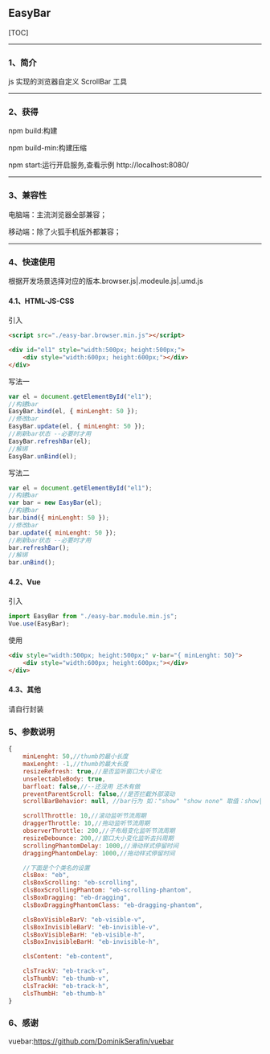 ## EasyBar

[TOC]

---

### 1、简介

js 实现的浏览器自定义 ScrollBar 工具

---

### 2、获得

npm build:构建

npm build-min:构建压缩

npm start:运行开启服务,查看示例 http://localhost:8080/

---

### 3、兼容性

电脑端：主流浏览器全部兼容；

移动端：除了火狐手机版外都兼容；

---

### 4、快速使用

根据开发场景选择对应的版本.browser.js|.modeule.js|.umd.js

#### 4.1、HTML-JS-CSS

引入

```html
<script src="./easy-bar.browser.min.js"></script>
```

```html
<div id="el1" style="width:500px; height:500px;">
    <div style="width:600px; height:600px;"></div>
</div>
```

写法一

```javascript
var el = document.getElementById("el1");
//构建bar
EasyBar.bind(el, { minLenght: 50 });
//修改bar
EasyBar.update(el, { minLenght: 50 });
//刷新bar状态 --必要时才用
EasyBar.refreshBar(el);
//解绑
EasyBar.unBind(el);
```

写法二

```javascript
var el = document.getElementById("el1");
//构建bar
var bar = new EasyBar(el);
//构建bar
bar.bind({ minLenght: 50 });
//修改bar
bar.update({ minLenght: 50 });
//刷新bar状态 --必要时才用
bar.refreshBar();
//解绑
bar.unBind();
```

#### 4.2、Vue

引入

```javascript
import EasyBar from "./easy-bar.module.min.js";
Vue.use(EasyBar);
```

使用

```html
<div style="width:500px; height:500px;" v-bar="{ minLenght: 50}">
    <div style="width:600px; height:600px;"></div>
</div>
```

#### 4.3、其他

请自行封装

### 5、参数说明

```javascript
{
    minLenght: 50,//thumb的最小长度
    maxLenght: -1,//thumb的最大长度
    resizeRefresh: true,//是否监听窗口大小变化
    unselectableBody: true,
    barfloat: false,//--还没用 还木有做
    preventParentScroll: false,//是否拦截外部滚动
    scrollBarBehavior: null, //bar行为 如："show" "show none" 取值：show|hide|none

    scrollThrottle: 10,//滚动监听节流周期
    draggerThrottle: 10,//拖动监听节流周期
    observerThrottle: 200,//子布局变化监听节流周期
    resizeDebounce: 200,//窗口大小变化监听去抖周期
    scrollingPhantomDelay: 1000,//滑动样式停留时间
    draggingPhantomDelay: 1000,//拖动样式停留时间

    //下面是个个类名的设置
    clsBox: "eb",
    clsBoxScrolling: "eb-scrolling",
    clsBoxScrollingPhantom: "eb-scrolling-phantom",
    clsBoxDragging: "eb-dragging",
    clsBoxDraggingPhantomClass: "eb-dragging-phantom",

    clsBoxVisibleBarV: "eb-visible-v",
    clsBoxInvisibleBarV: "eb-invisible-v",
    clsBoxVisibleBarH: "eb-visible-h",
    clsBoxInvisibleBarH: "eb-invisible-h",

    clsContent: "eb-content",

    clsTrackV: "eb-track-v",
    clsThumbV: "eb-thumb-v",
    clsTrackH: "eb-track-h",
    clsThumbH: "eb-thumb-h"
}
```

### 6、感谢

vuebar:https://github.com/DominikSerafin/vuebar
